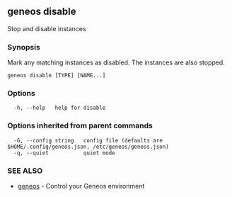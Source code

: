 ## geneos disable

Stop and disable instances

### Synopsis

Mark any matching instances as disabled. The instances are also stopped.

```
geneos disable [TYPE] [NAME...]
```

### Options

```
  -h, --help   help for disable
```

### Options inherited from parent commands

```
  -G, --config string   config file (defaults are $HOME/.config/geneos.json, /etc/geneos/geneos.json)
  -q, --quiet           quiet mode
```

### SEE ALSO

* [geneos](geneos.md)	 - Control your Geneos environment

